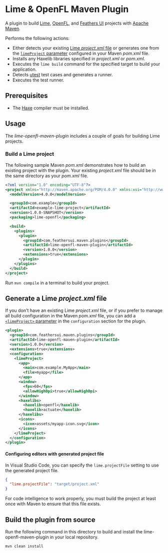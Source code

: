 # Lime & OpenFL Maven Plugin

A plugin to build [Lime](https://lime.software/), [OpenFL](https://openfl.org/), and [Feathers UI](https://feathersui.com/) projects with [Apache Maven](https://maven.apache.org/).

Performs the following actions:

- Either detects your existing [Lime _project.xml_ file](https://lime.software/docs/project-files/xml-format/) or generates one from the [`limeProject` parameter](https://feathersui.github.io/lime-openfl-maven-plugin/apidocs/com/feathersui/maven/plugin/lime_openfl/LimeProject.html) configured in your Maven _pom.xml_ file.
- Installs any Haxelib libraries specified in _project.xml_ or _pom.xml_.
- Executes the `lime build` command for the specified target to build your application.
- Detects [utest](https://lib.haxe.org/p/utest/) test cases and generates a runner.
- Executes the test runner.

## Prerequisites

- The [Haxe](https://haxe.org/download/) compiler must be installed.

## Usage

The _lime-openfl-maven-plugin_ includes a couple of goals for building Lime projects.

### Build a Lime project

The following sample Maven _pom.xml_ demonstrates how to build an existing project with the plugin. Your existing _project.xml_ file should be in the same directory as your _pom.xml_ file.

```xml
<?xml version="1.0" encoding="UTF-8"?>
<project xmlns="http://maven.apache.org/POM/4.0.0" xmlns:xsi="http://www.w3.org/2001/XMLSchema-instance" xsi:schemaLocation="http://maven.apache.org/POM/4.0.0 http://maven.apache.org/xsd/maven-4.0.0.xsd">
  <modelVersion>4.0.0</modelVersion>

  <groupId>com.example</groupId>
  <artifactId>example-lime-project</artifactId>
  <version>1.0.0-SNAPSHOT</version>
  <packaging>lime-openfl</packaging>

  <build>
    <plugins>
      <plugin>
        <groupId>com.feathersui.maven.plugins</groupId>
        <artifactId>lime-openfl-maven-plugin</artifactId>
        <version>1.0.0</version>
        <extensions>true</extensions>
      </plugin>
    </plugins>
  </build>
</project>
```

Run `mvn compile` in a terminal to build your project.

## Generate a Lime _project.xml_ file

If you don't have an existing Lime _project.xml_ file, or if you prefer to manage all build configuration in the Maven _pom.xml_ file, you can add a [`<limeProject>` parameter](https://feathersui.github.io/lime-openfl-maven-plugin/apidocs/com/feathersui/maven/plugin/lime_openfl/LimeProject.html) in the `configuration` section for the plugin.

```xml
<plugin>
  <groupId>com.feathersui.maven.plugins</groupId>
  <artifactId>lime-openfl-maven-plugin</artifactId>
  <version>1.0.0</version>
  <extensions>true</extensions>
  <configuration>
    <limeProject>
      <app>
        <main>com.example.MyApp</main>
        <file>myapp</file>
      </app>
      <window>
        <fps>60</fps>
        <allowHighDpi>true</allowHighDpi>
      </window>
      <haxelibs>
        <haxelib>openfl</haxelib>
        <haxelib>actuate</haxelib>
      </haxelibs>
      <icons>
        <icon>assets/myapp-icon.svg</icon>
      </icons>
    </limeProject>
  </configuration>
</plugin>
```

#### Configuring editors with generated project file

In Visual Studio Code, you can specify the `lime.projectFile` setting to use the generated project file.

```json
{
  "lime.projectFile": "target/project.xml"
}
```

For code intelligence to work properly, you must build the project at least once with Maven to ensure that this file exists.

## Build the plugin from source

Run the following command in this directory to build and install the lime-openfl-maven-plugin in your local repository.

```sh
mvn clean install
```
